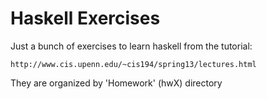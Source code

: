 # Haskell Exercises

Just a bunch of exercises to learn haskell from the tutorial:
```
http://www.cis.upenn.edu/~cis194/spring13/lectures.html
```

They are organized by 'Homework' (hwX) directory
